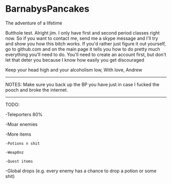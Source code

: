 BarnabysPancakes
================

The adventure of a lifetime

Butthole test.
Alright jim. I only have first and second period classes right now. So if you want to contact me, send me a skype message and I'll try and show you how this bitch works.
If you'd rather just figure it out yourself, go to github.com and on the main page it tells you how to do pretty much everything you'll need to do. You'll need to create
an account first, but don't let that deter you because I know how easily you get discouraged

Keep your head high and your alcoholism low,
With love, Andrew

____________________________________________________

NOTES: Make sure you back up the BP you have just in case I fucked the pooch and broke the internet.

____________________________________________________

TODO: 

-Teleporters 		80%

-Moar enemies

-More items

	-Potions n shit

	-Weap0nz

	-Quest items

-Global drops (e.g. every enemy has a chance to drop a potion or some shit)

